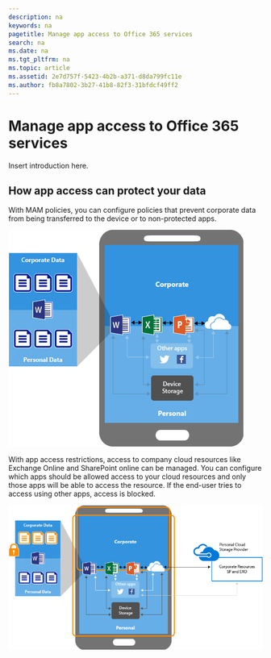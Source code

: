 ```yaml
---
description: na
keywords: na
pagetitle: Manage app access to Office 365 services
search: na
ms.date: na
ms.tgt_pltfrm: na
ms.topic: article
ms.assetid: 2e7d757f-5423-4b2b-a371-d8da799fc11e
ms.author: fb8a7802-3b27-41b8-82f3-31bfdcf49ff2
---
```

# Manage app access to Office 365 services
Insert introduction here.

## How app access can protect your data
With MAM policies, you can configure policies that prevent corporate data from being transferred to the device or to non-protected apps.

![](../Image/Apps_with_MAM_policies.png)

With app access restrictions, access to company cloud resources like Exchange Online and SharePoint online can be managed.  You can configure which apps should be allowed access to your cloud resources and only those apps will be able to access the resource. If the end-user tries to access using other apps, access is blocked.

![](../Image/Apps_with_MAM_CA.png)

